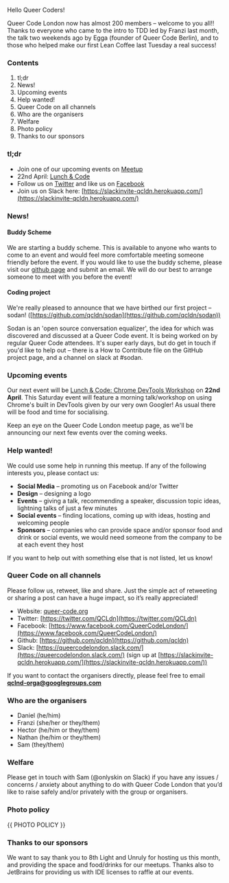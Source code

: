Hello Queer Coders!

Queer Code London now has almost 200 members – welcome to you all!! Thanks to everyone who came to the intro to TDD led by Franzi last month, the talk two weekends ago by Egga (founder of Queer Code Berlin), and to those who helped make our first Lean Coffee last Tuesday a real success!

### Contents
 1. tl;dr
 2. News!
 2. Upcoming events
 3. Help wanted!
 4. Queer Code on all channels
 5. Who are the organisers
 6. Welfare
 7. Photo policy
 8. Thanks to our sponsors

### tl;dr
- Join one of our upcoming events on [Meetup](https://www.meetup.com/Queer-Code-London/)
 - 22nd April: [Lunch & Code](https://www.meetup.com/Queer-Code-London/events/239058818/)
- Follow us on [Twitter](https://twitter.com/QCLdn) and like us on [Facebook­](https://www.facebook.com/QueerCodeLondon/)
- Join us on Slack­ here: [https://slackinvite-qcldn.herokuapp.com/](https://slackinvite-qcldn.herokuapp.com/)

### News!

#### Buddy Scheme

We are starting a buddy scheme. This is available to anyone who wants to come to an event and would feel more comfortable meeting someone friendly before the event. If you would like to use the buddy scheme, please visit our [github page](https://github.com/qcldn/docs/blob/master/buddy.md) and submit an email. We will do our best to arrange someone to meet with you before the event!

#### Coding project

We're really pleased to announce that we have birthed our first project – sodan! ([https://github.com/qcldn/sodan](https://github.com/qcldn/sodan))

Sodan is an 'open source conversation equalizer', the idea for which was discovered and discussed at a Queer Code event. It is being worked on by regular Queer Code attendees. It's super early days, but do get in touch if you'd like to help out – there is a How to Contribute file on the GitHub project page, and a channel on slack at #sodan.

### Upcoming events

Our next event will be [Lunch & Code: Chrome DevTools Workshop](https://www.meetup.com/Queer-Code-London/events/239058818/) on **22nd April**. This Saturday event will feature a morning talk/workshop on using Chrome's built in DevTools given by our very own Googler! As usual there will be food and time for socialising.

Keep an eye on the Queer Code London meetup page, as we'll be announcing our next few events over the coming weeks.

### Help wanted!

We could use some help in running this meetup. If any of the following interests you, please contact us:

- **Social Media** – promoting us on Facebook and/or Twitter
- **Design** – designing a logo
- **Events** – giving a talk, recommending a speaker, discussion topic ideas, lightning talks of just a few minutes
- **Social events** – finding locations, coming up with ideas, hosting and welcoming people
- **Sponsors** – companies who can provide space and/or sponsor food and drink or social events, we would need someone from the company to be at each event they host

If you want to help out with something else that is not listed, let us know!

### Queer Code on all channels

Please follow us, retweet, like and share. Just the simple act of retweeting or sharing a post can have a huge impact, so it’s really appreciated!

- Website: [queer-code.org­](http://queer-code.org/)
- Twitter: [https://twitter.com/QCLdn­](https://twitter.com/QCLdn)
- Facebook: [https://www.facebook.com/QueerCodeLondon/­](https://www.facebook.com/QueerCodeLondon/)
- Github: [https://github.com/qcldn­](https://github.com/qcldn)
- Slack: [https://queercodelondon.slack.com/­](https://queercodelondon.slack.com/) (sign up at [https://slackinvite-qcldn.herokuapp.com/­](https://slackinvite-qcldn.herokuapp.com/))

If you want to contact the organisers directly, please feel free to email **qclnd-orga@googlegroups.com**

### Who are the organisers

- Daniel (he/him)
- Franzi (she/her or they/them)
- Hector (he/him or they/them)
- Nathan (he/him or they/them)
- Sam (they/them)

### Welfare

Please get in touch with Sam (@onlyskin on Slack) if you have any issues / concerns / anxiety about anything to do with Queer Code London that you’d like to raise safely and/or privately with the group or organisers.

### Photo policy

{{ PHOTO POLICY }}

### Thanks to our sponsors

We want to say thank you to 8th Light and Unruly for hosting us this month, and providing the space and food/drinks for our meetups. Thanks also to JetBrains for providing us with IDE licenses to raffle at our events.
